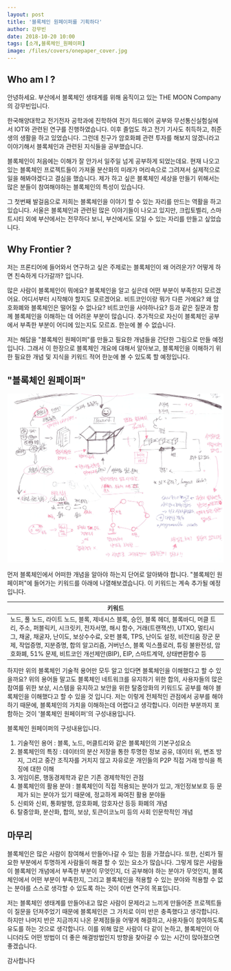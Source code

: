 ```yaml
---
layout: post
title: '블록체인 원페이퍼를 기획하다'
author: 강무빈
date: 2018-10-20 10:00
tags: [소개,블록체인_원페이퍼]
image: /files/covers/onepaper_cover.jpg
---
```



## Who am I ?

안녕하세요. 부산에서 블록체인 생태계를 위해 움직이고 있는 THE MOON Company의 강무빈입니다.

한국해양대학교 전기전자 공학과에 진학하여 전기 하드웨어 공부와 무선통신실험실에서 IOT와 관련된 연구를 진행하였습니다. 이후 졸업도 하고 전기 기사도 취득하고, 취준생의 생활을 하고 있었습니다. 그런데 친구가 암호화폐 관련 투자를 해보지 않겠니라고 이야기해서 블록체인과 관련된 지식들을 공부했습니다. 

블록체인이 처음에는 이해가 잘 안가서 일주일 넘게 공부하게 되었는데요. 현재 나오고 있는 블록체인 프로젝트들이 가져올 분산화의 미래가 머리속으로 그려져서 실제적으로 일을 해봐야겠다고 결심을 했습니다. 제가 하고 싶은 블록체인 세상을 만들기 위해서는 많은 분들이 참여해야하는 블록체인의 특성이 있습니다. 

그 첫번째 발걸음으로 저희는 블록체인을 이야기 할 수 있는 자리를 만드는 역활을 하고 있습니다. 서울은 블록체인과 관련된 많은 이야기들이 나오고 있지만, 크립토벨리, 스마트시티 외에 부산에서는 전무하다 보니, 부산에서도 모일 수 있는 자리를 만들고 싶었습니다. 

## Why Frontier ?

저는 프론티어에 들어와서 연구하고 싶은 주제로는 블록체인이 왜 어려운가? 어떻게 하면 친숙하게 다가갈까? 입니다.

많은 사람이 블록체인이 뭐에요? 블록체인을 알고 싶은데 어떤 부분이 부족한지 모르겠어요. 어디서부터 시작해야 할지도 모르겠어요. 비트코인이랑 뭐가 다른 거에요? 왜 암호화폐와 블록체인은 떨어질 수 없나요? 비트코인을 사야하나요? 등과 같은 질문과 함께 블록체인을 이해하는 데 어려운 부분이 많습니다. 추가적으로 자신이 블록체인 공부에서 부족한 부분이 어디에 있는지도 모르죠. 한눈에 볼 수 없습니다.

저는 해답을 "블록체인 원페이퍼"를 만들고 필요한 개념들을 간단한 그림으로 만들 예정입니다. 그래서 이 한장으로 블록체인 개요에 대해서 알아보고, 블록체인을 이해하기 위한 필요한 개념 및 지식을 키워드 적어 한눈에 볼 수 있도록 할 예정입니다.

## "블록체인 원페이퍼"

![블록체인 원페이퍼 스케치 시작!](/files/onepaper/sketch.png)

먼저 블록체인에서 어떠한 개념을 알아야 하는지 단어로 알아봐야 합니다. "블록체인 원페이퍼"에 들어가는 키워드를 아래에 나열해보겠습니다. 이 키워드는 계속 추가될 예정입니다.

| 키워드 |
| -- |
| 노드, 풀 노드, 라이트 노드, 블록, 제네시스 블록, 승인, 블록 헤더, 블록바디, 머클 트리, 주소, 퍼블릭키, 시크릿키, 전자서명, 해시 함수, 거래(트랜잭션), UTXO, 멀티시그, 채굴, 채굴자, 난이도, 보상수수료, 오펀 블록, TPS, 난이도 설정, 비잔티움 장군 문제, 작업증명, 지분증명, 합의 알고리즘, 거버넌스, 블록 익스플로러, 튜링 불완전성, 암호화폐, 51% 문제, 비트코인 개선제안(BIP), EIP, 스마트계약, 상태변환함수 등 |

하지만 위의 블록체인 기술적 용어만 모두 알고 있다면 블록체인을 이해했다고 할 수 있을까요? 위의 용어들 말고도 블록체인 네트워크를 유지하기 위한 합의, 사용자들의 많은 참여를 위한 보상, 시스템을 유지하고 보안을 위한 탈중앙화의 키워드도 공부를 해야 블록체인을 이해했다고 할 수 있을 것 입니다. 저는 이렇게 전체적인 관점에서 공부를 해야하기 때문에, 블록체인의 가치을 이해하는데 어렵다고 생각합니다. 이러한 부분까지 포함하는 것이 '블록체인 원페이퍼'의 구성내용입니다.

블록체인 원페이퍼의 구성내용입니다.

1. 기술적인 용어 : 블록, 노드, 머클트리와 같은 블록체인의 기본구성요소
2. 블록체인의 특징 : 데이터의 분산 저장을 통한 투명한 정보 공유, 데이터 위, 변조 방지, 그리고 중간 조직자를 거치지 않고 자유로운 개인들의 P2P 직접 거래 방식을 특징에 대한 이해
3. 게임이론, 행동경제학과 같은 기존 경제학적인 관점
4. 블록체인의 활용 분야 : 블록체인이 직접 적용되는 분야가 있고, 개인정보보호 등 문제가 되는 분야가 있기 때문에, 정교하게 짜여진 활용 분야들
5. 신뢰와 신뢰, 통화발행, 암호화폐, 암호자산 등등 화폐의 개념
6. 탈중앙화, 분산화, 합의, 보상, 토큰이코노미 등의 사회 인문학적인 개념

## 마무리

블록체인은 많은 사람이 참여해서 만들어나갈 수 있는 힘을 가졌습니다. 또한, 신뢰가 필요한 부분에서 투명하게 사람들이 해결 할 수 있는 요소가 많습니다. 그렇게 많은 사람들이 블록체인 개념에서 부족한 부분이 무엇인지, 더 공부해야 하는 분야가 무엇인지, 블록체인에서 어떤 부분이 부족한지, 그리고 블록체인을 적용할 수 있는 분야와 적용할 수 없는 분야를 스스로 생각할 수 있도록 하는 것이 이번 연구의 목표입니다. 

저는 블록체인 생태계를 만들어내고 많은 사람이 문제라고 느끼게 만들어준 프로젝트들이 질문을 던져주었기 때문에 블록체인은 그 가치로 이미 반은 충족했다고 생각합니다. 하지만 나머지 반은 지금까지 나온 문제점들을 어떻게 해결하고, 사용자들이 참여하도록 유도를 하는 것으로 생각합니다. 이를 위해 많은 사람이 다 같이 논하고, 블록체인이 아니더라도 어떤 방법이 더 좋은 해결방법인지 방향을 찾아갈 수 있는 시간이 많아졌으면 좋겠습니다.

감사합니다